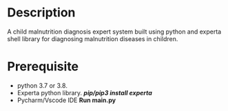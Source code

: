 # Description
A child malnutrition diagnosis expert system built using python and experta shell library for diagnosing malnutrition diseases in children.
# Prerequisite
+ python 3.7 or 3.8.
+ Experta python library. ***pip/pip3 install experta***
+ Pycharm/Vscode IDE
**Run main.py**
